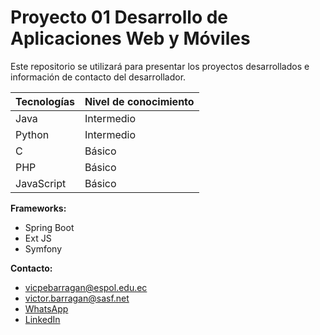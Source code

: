 # Proyecto 01 Desarrollo de Aplicaciones Web y Móviles

Este repositorio se utilizará para presentar los proyectos desarrollados e información de contacto del desarrollador.

| Tecnologías | Nivel de conocimiento |
| ----------- | ----------- |
| Java | Intermedio |
| Python | Intermedio |
| C | Básico |
| PHP | Básico |
| JavaScript | Básico |

**Frameworks:**

- Spring Boot
- Ext JS
- Symfony


**Contacto:**

- vicpebarragan@espol.edu.ec
- victor.barragan@sasf.net
- [WhatsApp](https://wa.me/593990241046)
- [LinkedIn](https://linkedin.com)
